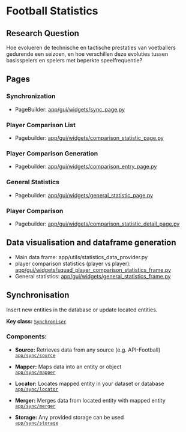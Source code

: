 # Football Statistics

## Research Question

Hoe evolueren de technische en tactische prestaties van voetballers gedurende een seizoen, en hoe verschillen deze evoluties tussen basisspelers en spelers met beperkte speelfrequentie?

## Pages

### Synchronization
- PageBuilder: [app/gui/widgets/sync_page.py](app/gui/widgets/sync_page.py)

### Player Comparison List
- Pagebuilder: [app/gui/widgets/comparison_statistic_page.py](app/gui/widgets/comparison_statistic_page.py)

### Player Comparison Generation
- Pagebuilder: [app/gui/widgets/comparison_entry_page.py](app/gui/widgets/comparison_entry_page.py)

### General Statistics
- Pagebuilder: [app/gui/widgets/general_statistic_page.py](app/gui/widgets/general_statistic_page.py)

### Player Comparison
- Pagebuilder: [app/gui/widgets/comparison_statistic_detail_page.py](app/gui/widgets/comparison_statistic_detail_page.py)

## Data visualisation and dataframe generation
- Main data frame: app/utils/statistics_data_provider.py
- player comparison statistics (player vs player): [app/gui/widgets/squad_player_comparison_statistics_frame.py](app/gui/widgets/squad_player_comparison_statistics_frame.py)
- General statistics: [app/gui/widgets/general_statistics_frame.py](app/gui/widgets/general_statistics_frame.py)

## Synchronisation

Insert new entities in the database or update located entities.

**Key class:** [`Synchroniser`](app/sync/synchronizer.py)

### Components:

- **Source:** Retrieves data from any source (e.g. API-Football)  
  [`app/sync/source`](app/sync/source)

- **Mapper:** Maps data into an entity or object  
  [`app/sync/mapper`](app/sync/mapper)

- **Locator:** Locates mapped entity in your dataset or database  
  [`app/sync/locator`](app/sync/locator)

- **Merger:** Merges data from located entity with mapped entity  
  [`app/sync/merger`](app/sync/merger)

- **Storage:** Any provided storage can be used  
  [`app/sync/storage`](app/sync/storage)